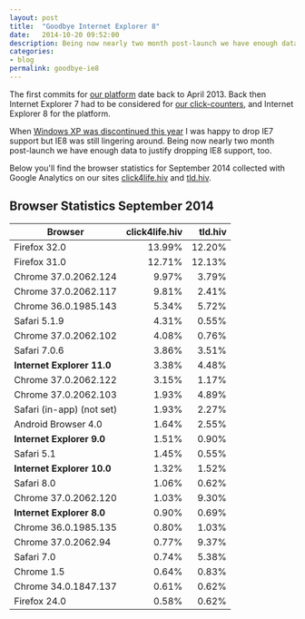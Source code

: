 ```yaml
---
layout: post
title:  "Goodbye Internet Explorer 8"
date:   2014-10-20 09:52:00
description: Being now nearly two month post-launch we have enough data to justify dropping IE8 support.
categories:
- blog
permalink: goodbye-ie8
---
```


The first commits for [our platform](https://github.com/dothiv/dothiv/) date back to April 2013. Back then Internet Explorer 7 had to be considered for [our click-counters](https://github.com/dothiv/clickcounter), and Internet Explorer 8 for the platform.

When [Windows XP was discontinued this year](http://windows.microsoft.com/en-us/windows/end-support-help) I was happy to drop IE7 support but IE8 was still lingering around. Being now nearly two month post-launch we have enough data to justify dropping IE8 support, too.

Below you'll find the browser statistics for September 2014 collected with Google Analytics on our sites [click4life.hiv](https://click4life.hiv/) and [tld.hiv](https://tld.hiv/).

## Browser Statistics September 2014

| Browser | click4life.hiv | tld.hiv |
| --------|---------------:|--------:|
| Firefox 32.0 | 13.99% | 12.20% |
| Firefox 31.0 | 12.71% | 12.13% |
| Chrome 37.0.2062.124 | 9.97% | 3.79% |
| Chrome 37.0.2062.117 | 9.81% | 2.41% |
| Chrome 36.0.1985.143 | 5.34% | 5.72% |
| Safari 5.1.9 | 4.31% | 0.55% |
| Chrome 37.0.2062.102 | 4.08% | 0.76% |
| Safari 7.0.6 | 3.86% | 3.51% |
| **Internet Explorer 11.0** | 3.38% | 4.48% |
| Chrome 37.0.2062.122 | 3.15% | 1.17% |
| Chrome 37.0.2062.103 | 1.93% | 4.89% |
| Safari (in-app) (not set) | 1.93% | 2.27% |
| Android Browser 4.0 | 1.64% | 2.55% |
| **Internet Explorer 9.0** | 1.51% | 0.90% |
| Safari 5.1 | 1.45% | 0.55% |
| **Internet Explorer 10.0** | 1.32% | 1.52% |
| Safari 8.0 | 1.06% | 0.62% |
| Chrome 37.0.2062.120 | 1.03% | 9.30% |
| **Internet Explorer 8.0** | 0.90% | 0.69% |
| Chrome 36.0.1985.135 | 0.80% | 1.03% |
| Chrome 37.0.2062.94 | 0.77% | 9.37% |
| Safari 7.0 | 0.74% | 5.38% |
| Chrome 1.5 | 0.64% | 0.83% |
| Chrome 34.0.1847.137 | 0.61% | 0.62% |
| Firefox 24.0 | 0.58% | 0.62% |
